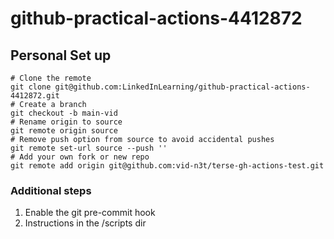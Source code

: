 # github-practical-actions-4412872

## Personal Set up

```
# Clone the remote
git clone git@github.com:LinkedInLearning/github-practical-actions-4412872.git
# Create a branch
git checkout -b main-vid
# Rename origin to source
git remote origin source
# Remove push option from source to avoid accidental pushes
git remote set-url source --push ''
# Add your own fork or new repo
git remote add origin git@github.com:vid-n3t/terse-gh-actions-test.git
```

### Additional steps

1. Enable the git pre-commit hook
2. Instructions in the /scripts dir
